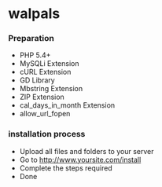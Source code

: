 # walpals

### Preparation

- PHP 5.4+
- MySQLi Extension
- cURL Extension
- GD Library
- Mbstring Extension
- ZIP Extension
- cal_days_in_month Extension
- allow_url_fopen

### installation process

- Upload all files and folders to your server
- Go to http://www.yoursite.com/install
- Complete the steps required
- Done
